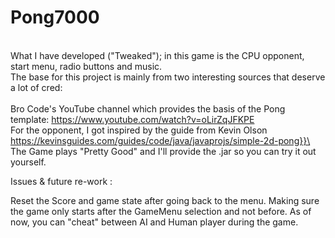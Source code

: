# Pong7000
\
What I have developed ("Tweaked"); in this game is the CPU opponent, start menu, radio buttons and music.
\
The base for this project is mainly from two interesting sources that deserve a lot of cred:  
\
Bro Code's YouTube channel which provides the basis of the Pong template: 
https://www.youtube.com/watch?v=oLirZqJFKPE
\
For the opponent, I got inspired by the guide from Kevin Olson\
https://kevinsguides.com/guides/code/java/javaprojs/simple-2d-pong}}\
\
The Game plays "Pretty Good" and I'll provide the .jar so you can try it out yourself.


Issues & future re-work : 

Reset the Score and game state after going back to the menu.
Making sure the game only starts after the GameMenu selection and not before. 
As of now, you can "cheat" between AI and Human player during the game. 
